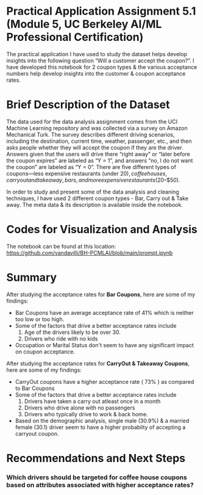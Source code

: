 # Practical Application Assignment 5.1 (Module 5, UC Berkeley AI/ML Professional Certification)
The practical application I have used to study the dataset helps develop insights into the following question “Will a customer accept the coupon?”. I have developed this notebook for 2 coupon types & the various acceptance numbers help develop insights into the customer & coupon acceptance rates. 

# Brief Description of the Dataset
The data used for the data analysis assignment comes from the UCI Machine Learning repository and was collected via a survey on Amazon Mechanical Turk. The survey describes different driving scenarios, including the destination, current time, weather, passenger, etc., and then asks people whether they will accept the coupon if they are the driver. Answers given that the users will drive there “right away” or “later before the coupon expires” are labeled as “Y = 1”, and answers “no, I do not want the coupon” are labeled as “Y = 0”. There are five different types of coupons—less expensive restaurants (under $20), coffee houses, carry out and take away, bars, and more expensive restaurants ($20–$50).

In order to study and present some of the data analysis and cleaning techniques, I have used 2 different coupon types - Bar, Carry out & Take away. The meta data & its description is available inside the notebook. 

# Codes for Visualization and Analysis
The notebook can be found at this location: https://github.com/vandavilli/BH-PCMLAI/blob/main/prompt.ipynb

# Summary
After studying the acceptance rates for **Bar Coupons**, here are some of my findings:
- Bar Coupons have an average acceptance rate of 41% which is neither too low or too high. 
- Some of the factors that drive a better acceptance rates include
  1. Age of the drivers likely to be over 30.
  2. Drivers who ride with no kids
- Occupation or Marital Status don't seem to have any significant impact on coupon acceptance.

After studying the acceptance rates for **CarryOut & Takeaway Coupons**, here are some of my findings:
- CarryOut coupons have a higher acceptance rate ( 73% ) as compared to Bar Coupons
- Some of the factors that drive a better acceptance rates include
  1. Drivers have taken a carry out atleast once in a month
  2. Drivers who drive alone with no passengers
  3. Drivers who typically drive to work & back home.
- Based on the demographic analysis, single male (30.9%) & a married female (30.1) driver seem to have a higher probablity of accepting a carryout coupon.

# Recommendations and Next Steps
### Which drivers should be targeted for coffee house coupons based on attributes associated with higher acceptance rates?
